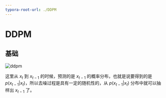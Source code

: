 ```yaml
---
typora-root-url: ./DDPM
---
```


# DDPM

## 基础

![ddpm](image-20250403144618848.png)

这里从 $x_t$ 到 $x_{t-1}$ 的时候，预测的是 $x_{t-1}$ 的概率分布，也就是说要得到的是 $p(x_{t-1}|x_t)$，所以去噪过程是具有一定的随机性的，从 $p(x_{t-1}|x_t)$ 分布中就可以抽样出 $x_{t-1}$ 了。



